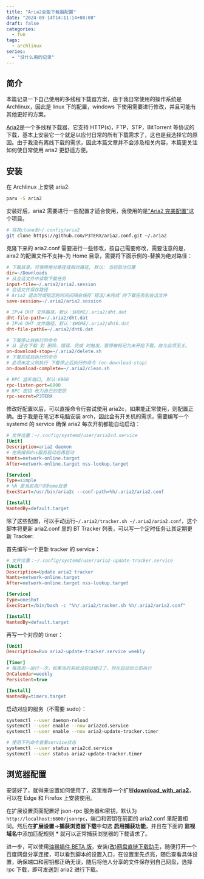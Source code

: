 ```yaml
---
title: "Aria2全能下载器配置"
date: "2024-09-14T14:11:14+08:00"
draft: false
categories:
  - fun
tags:
  - archlinux
series:
  - "没什么用的记录"
---
```


## 简介

本篇记录一下自己使用的多线程下载器方案，由于我日常使用的操作系统是 Archlinux，因此是 linux 下的配置，windows 下使用需要进行修改，并且可能有其他更好的方案。

[Aria2](https://github.com/aria2/aria2)是一个多线程下载器，它支持 HTTP(s)，FTP，STP，BitTorrent 等协议的下载，基本上安装它一个就足以应付日常的所有下载需求了，这也是我选择它的原因。由于我没有离线下载的需求，因此本篇文章并不会涉及相关内容，本篇更关注如何使日常使用 aria2 更舒适方便。

## 安装

在 Archlinux 上安装 aria2:

```bash
paru -S aria2
```

安装好后，aria2 需要进行一些配置才适合使用，我使用的是["Aria2 完美配置"](https://github.com/P3TERX/aria2.conf)这个项目。

```bash
# 将其clone到~/.config/aria2
git clone https://github.com/P3TERX/aria2.conf.git ~/.aria2
```

克隆下来的 aria2.conf 需要进行一些修改，按自己需要修改，需要注意的是，aira2 的配置文件不支持`~`为 Home 目录，需要将下面示例的`~`替换为绝对路径：

```ini
# 下载目录。可使用绝对路径或相对路径, 默认: 当前启动位置
dir=~/Downloads
# 从会话文件中读取下载任务
input-file=~/.aria2/aria2.session
# 会话文件保存路径
# Aria2 退出时或指定的时间间隔会保存`错误/未完成`的下载任务到会话文件
save-session=~/.aria2/aria2.session

# IPv4 DHT 文件路径，默认：$HOME/.aria2/dht.dat
dht-file-path=~/.aria2/dht.dat
# IPv6 DHT 文件路径，默认：$HOME/.aria2/dht6.dat
dht-file-path6=~/.aria2/dht6.dat

# 下载停止后执行的命令
# 从 正在下载 到 删除、错误、完成 时触发。暂停被标记为未开始下载，故与此项无关。
on-download-stop=~/.aria2/delete.sh
# 下载完成后执行的命令
# 此项未定义则执行 下载停止后执行的命令 (on-download-stop)
on-download-complete=~/.aria2/clean.sh

# RPC 监听端口, 默认:6800
rpc-listen-port=6800
# RPC 密钥 改为自己的密钥
rpc-secret=P3TERX
```

修改好配置以后，可以直接命令行尝试使用 aria2c，如果能正常使用，则配置正确。由于我是在笔记本电脑安装 arch，因此会有开关机的需求，需要编写一个 systemd 的 service 确保 aria2 每次开机都能自动启动：

```ini
# 文件位置：~/.config/systemd/user/aria2cd.service
[Unit]
Description=aria2 daemon
# 在网络和dns服务启动后再启动
Wants=network-online.target
After=network-online.target nss-lookup.target

[Service]
Type=simple
# %h 是当前用户的home目录
ExecStart=/usr/bin/aria2c --conf-path=%h/.aria2/aria2.conf

[Install]
WantedBy=default.target
```

除了这些配置，可以手动运行`~/.aria2/tracker.sh ~/.aria2/aria2.conf`，这个脚本将更新 aria2.conf 里的 BT Tracker 列表，可以写一个定时任务让其定期更新 Tracker:

首先编写一个更新 tracker 的 service：

```ini
# 文件位置：~/.config/systemd/user/aria2-update-tracker.service
[Unit]
Description=Update aria2 tracker
Wants=network-online.target
After=network-online.target nss-lookup.target

[Service]
Type=oneshot
ExecStart=/bin/bash -c "%h/.aria2/tracker.sh %h/.aria2/aria2.conf"

[Install]
WantedBy=default.target
```

再写一个对应的 timer：

```ini
[Unit]
Description=Run aria2-update-tracker.service weekly

[Timer]
# 每周周一运行一次，如果当时系统没启动错过了，则在启动后立即执行
OnCalendar=weekly
Persistent=true

[Install]
WantedBy=timers.target
```

启动对应的服务（不需要 sudo）：

```bash
systemctl --user daemon-reload
systemctl --user enable --now aria2cd.service
systemctl --user enable --now aria2-update-tracker.timer

# 使用下列命令查看service状态
systemctl --user status aria2cd.service
systemctl --user status aria2-update-tracker.timer
```

## 浏览器配置

安装好了，就得来设置如何使用了，这里推荐一个扩展[**download_with_aria2**](https://github.com/jc3213/download_with_aria2)，可以在 Edge 和 Firefox 上安装使用。

在扩展设置页面配置好 json-rpc 服务器和密钥，默认为`http://localhost:6800/jsonrpc`，端口和密钥在前面的 aria2.conf 里配置相同。然后在**扩展设置**->**捕获浏览器下载**中勾选 **启用捕获功能**，并且在下面的 **监视域名**中添加匹配规则 **\*** 就可以正常捕获浏览器的下载请求了。

进一步，可以使用[油猴插件 BETA 版](https://www.tampermonkey.net/)，安装[(改)网盘直链下载助手](https://github.com/hmjz100/Online-disk-direct-link-download-assistant)，随便打开一个百度网盘分享连接，可以看到脚本的设置入口，在设置里先点亮，随后查看具体设置，确保端口和密钥都正确无误，随后将他人分享的文件保存到自己网盘，选择 rpc 下载，即可发送到 aria2 进行下载。
